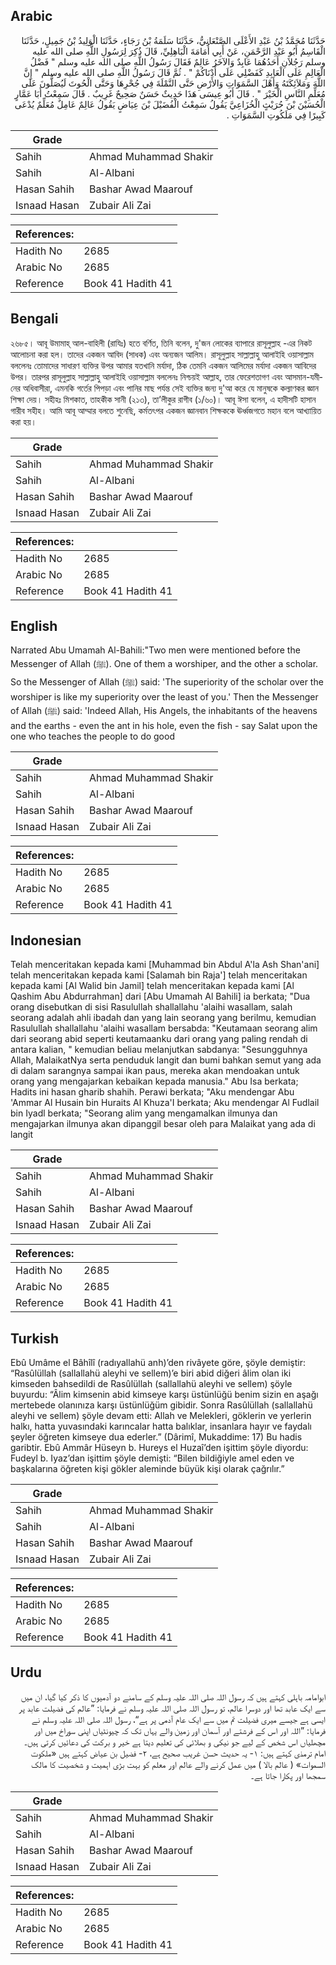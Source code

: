 ## Arabic


<div dir="rtl" lang="ar" style={{fontSize:'larger',backgroundColor:'#f8f9fa',padding:20}}>
حَدَّثَنَا مُحَمَّدُ بْنُ عَبْدِ الأَعْلَى الصَّنْعَانِيُّ، حَدَّثَنَا سَلَمَةُ بْنُ رَجَاءٍ، حَدَّثَنَا الْوَلِيدُ بْنُ جَمِيلٍ، حَدَّثَنَا الْقَاسِمُ أَبُو عَبْدِ الرَّحْمَنِ، عَنْ أَبِي أُمَامَةَ الْبَاهِلِيِّ، قَالَ ذُكِرَ لِرَسُولِ اللَّهِ صلى الله عليه وسلم رَجُلاَنِ أَحَدُهُمَا عَابِدٌ وَالآخَرُ عَالِمٌ فَقَالَ رَسُولُ اللَّهِ صلى الله عليه وسلم ‏"‏ فَضْلُ الْعَالِمِ عَلَى الْعَابِدِ كَفَضْلِي عَلَى أَدْنَاكُمْ ‏"‏ ‏.‏ ثُمَّ قَالَ رَسُولُ اللَّهِ صلى الله عليه وسلم ‏"‏ إِنَّ اللَّهَ وَمَلاَئِكَتَهُ وَأَهْلَ السَّمَوَاتِ وَالأَرْضِ حَتَّى النَّمْلَةَ فِي جُحْرِهَا وَحَتَّى الْحُوتَ لَيُصَلُّونَ عَلَى مُعَلِّمِ النَّاسِ الْخَيْرَ ‏"‏ ‏.‏ قَالَ أَبُو عِيسَى هَذَا حَدِيثٌ حَسَنٌ صَحِيحٌ غَرِيبٌ ‏.‏ قَالَ سَمِعْتُ أَبَا عَمَّارٍ الْحُسَيْنَ بْنَ حُرَيْثٍ الْخُزَاعِيَّ يَقُولُ سَمِعْتُ الْفُضَيْلَ بْنَ عِيَاضٍ يَقُولُ عَالِمٌ عَامِلٌ مُعَلِّمٌ يُدْعَى كَبِيرًا فِي مَلَكُوتِ السَّمَوَاتِ ‏.‏
</div>
<div style={{backgroundColor:'#f8f9fa',padding:20, marginBottom: 10}}><table> <thead> <tr> <th>Grade</th> <th></th> </tr> </thead> <tbody> <tr><td>Sahih</td><td>Ahmad Muhammad Shakir</td></tr><tr><td>Sahih</td><td>Al-Albani</td></tr><tr><td>Hasan Sahih</td><td>Bashar Awad Maarouf</td></tr><tr><td>Isnaad Hasan</td><td>Zubair Ali Zai</td></tr></tbody></table><table> <thead> <tr> <th>References:</th> <th></th> </tr> </thead> <tbody><tr><td>Hadith No</td><td>2685</td></tr><tr><td>Arabic No</td><td>2685</td></tr><tr><td>Reference</td><td>Book 41 Hadith 41</td></tr></tbody></table></div>

## Bengali


<div dir="ltr" lang="bn" style={{fontSize:'larger',backgroundColor:'#f8f9fa',padding:20}}>
২৬৮৫। আবূ উমামাহ্ আল-বাহিলী (রাযিঃ) হতে বর্ণিত, তিনি বলেন, দু'জন লোকের ব্যাপারে রাসূলুল্লাহ -এর নিকট আলোচনা করা হল। তাদের একজন আবিদ (সাধক) এবং অন্যজন আলিম। রাসূলুল্লাহ সাল্লাল্লাহু আলাইহি ওয়াসাল্লাম বললেনঃ তোমাদের সাধারণ ব্যক্তির উপর আমার যতখানি মর্যাদা, ঠিক তেমনি একজন আলিমের মর্যাদা একজন আবিদের উপর। তারপর রাসূলুল্লাহ সাল্লাল্লাহু আলাইহি ওয়াসাল্লাম বললেনঃ নিশ্চয়ই আল্লাহ, তার ফেরেশতাগণ এবং আসমান-যমীনের অধিবাসীরা, এমনকি গর্তের পিপড়া এবং পানির মাছ পর্যন্ত সেই ব্যক্তির জন্য দু'আ করে যে মানুষকে কল্যাণকর জ্ঞান শিক্ষা দেয়। সহীহঃ মিশকাত, তাহকীক সানী (২১৩), তা’লীকুর রাগীব (১/৬০)। আবূ ঈসা বলেন, এ হাদীসটি হাসান গারীব সহীহ। আমি আবূ আম্মার বলতে শুনেছি, কর্মতৎপর একজন জ্ঞানবান শিক্ষককে ঊর্ধ্বজগতে মহান বলে আখ্যায়িত করা হয়।
</div>
<div style={{backgroundColor:'#f8f9fa',padding:20, marginBottom: 10}}><table> <thead> <tr> <th>Grade</th> <th></th> </tr> </thead> <tbody> <tr><td>Sahih</td><td>Ahmad Muhammad Shakir</td></tr><tr><td>Sahih</td><td>Al-Albani</td></tr><tr><td>Hasan Sahih</td><td>Bashar Awad Maarouf</td></tr><tr><td>Isnaad Hasan</td><td>Zubair Ali Zai</td></tr></tbody></table><table> <thead> <tr> <th>References:</th> <th></th> </tr> </thead> <tbody><tr><td>Hadith No</td><td>2685</td></tr><tr><td>Arabic No</td><td>2685</td></tr><tr><td>Reference</td><td>Book 41 Hadith 41</td></tr></tbody></table></div>

## English


<div dir="ltr" lang="en" style={{fontSize:'larger',backgroundColor:'#f8f9fa',padding:20}}>
Narrated Abu Umamah Al-Bahili:"Two men were mentioned before the Messenger of Allah (ﷺ). One of them a worshiper, and the other a scholar. So the Messenger of Allah (ﷺ) said: 'The superiority of the scholar over the worshiper is like my superiority over the least of you.' Then the Messenger of Allah (ﷺ) said: 'Indeed Allah, His Angels, the inhabitants of the heavens and the earths - even the ant in his hole, even the fish - say Salat upon the one who teaches the people to do good
</div>
<div style={{backgroundColor:'#f8f9fa',padding:20, marginBottom: 10}}><table> <thead> <tr> <th>Grade</th> <th></th> </tr> </thead> <tbody> <tr><td>Sahih</td><td>Ahmad Muhammad Shakir</td></tr><tr><td>Sahih</td><td>Al-Albani</td></tr><tr><td>Hasan Sahih</td><td>Bashar Awad Maarouf</td></tr><tr><td>Isnaad Hasan</td><td>Zubair Ali Zai</td></tr></tbody></table><table> <thead> <tr> <th>References:</th> <th></th> </tr> </thead> <tbody><tr><td>Hadith No</td><td>2685</td></tr><tr><td>Arabic No</td><td>2685</td></tr><tr><td>Reference</td><td>Book 41 Hadith 41</td></tr></tbody></table></div>

## Indonesian


<div dir="ltr" lang="id" style={{fontSize:'larger',backgroundColor:'#f8f9fa',padding:20}}>
Telah menceritakan kepada kami [Muhammad bin Abdul A'la Ash Shan'ani] telah menceritakan kepada kami [Salamah bin Raja'] telah menceritakan kepada kami [Al Walid bin Jamil] telah menceritakan kepada kami [Al Qashim Abu Abdurrahman] dari [Abu Umamah Al Bahili] ia berkata; "Dua orang disebutkan di sisi Rasulullah shallallahu 'alaihi wasallam, salah seorang adalah ahli ibadah dan yang lain seorang yang berilmu, kemudian Rasulullah shallallahu 'alaihi wasallam bersabda: "Keutamaan seorang alim dari seorang abid seperti keutamaanku dari orang yang paling rendah di antara kalian, " kemudian beliau melanjutkan sabdanya: "Sesungguhnya Allah, MalaikatNya serta penduduk langit dan bumi bahkan semut yang ada di dalam sarangnya sampai ikan paus, mereka akan mendoakan untuk orang yang mengajarkan kebaikan kepada manusia." Abu Isa berkata; Hadits ini hasan gharib shahih. Perawi berkata; "Aku mendengar Abu 'Ammar Al Husain bin Huraits Al Khuza'I berkata; Aku mendengar Al Fudlail bin Iyadl berkata; "Seorang alim yang mengamalkan ilmunya dan mengajarkan ilmunya akan dipanggil besar oleh para Malaikat yang ada di langit
</div>
<div style={{backgroundColor:'#f8f9fa',padding:20, marginBottom: 10}}><table> <thead> <tr> <th>Grade</th> <th></th> </tr> </thead> <tbody> <tr><td>Sahih</td><td>Ahmad Muhammad Shakir</td></tr><tr><td>Sahih</td><td>Al-Albani</td></tr><tr><td>Hasan Sahih</td><td>Bashar Awad Maarouf</td></tr><tr><td>Isnaad Hasan</td><td>Zubair Ali Zai</td></tr></tbody></table><table> <thead> <tr> <th>References:</th> <th></th> </tr> </thead> <tbody><tr><td>Hadith No</td><td>2685</td></tr><tr><td>Arabic No</td><td>2685</td></tr><tr><td>Reference</td><td>Book 41 Hadith 41</td></tr></tbody></table></div>

## Turkish


<div dir="ltr" lang="tr" style={{fontSize:'larger',backgroundColor:'#f8f9fa',padding:20}}>
Ebû Umâme el Bâhîlî (radıyallahü anh)’den rivâyete göre, şöyle demiştir: “Rasûlüllah (sallallahü aleyhi ve sellem)’e biri abid diğeri âlim olan iki kimseden bahsedildi de Rasûlüllah (sallallahü aleyhi ve sellem) şöyle buyurdu: “Âlim kimsenin abid kimseye karşı üstünlüğü benim sizin en aşağı mertebede olanınıza karşı üstünlüğüm gibidir. Sonra Rasûlüllah (sallallahü aleyhi ve sellem) şöyle devam etti: Allah ve Melekleri, göklerin ve yerlerin halkı, hatta yuvasındaki karıncalar hatta balıklar, insanlara hayır ve faydalı şeyler öğreten kimseye dua ederler.” (Dârimî, Mukaddime: 17) Bu hadis garibtir. Ebû Ammâr Hüseyn b. Hureys el Huzaî’den işittim şöyle diyordu: Fudeyl b. Iyaz’dan işittim şöyle demişti: “Bilen bildiğiyle amel eden ve başkalarına öğreten kişi gökler aleminde büyük kişi olarak çağrılır.”
</div>
<div style={{backgroundColor:'#f8f9fa',padding:20, marginBottom: 10}}><table> <thead> <tr> <th>Grade</th> <th></th> </tr> </thead> <tbody> <tr><td>Sahih</td><td>Ahmad Muhammad Shakir</td></tr><tr><td>Sahih</td><td>Al-Albani</td></tr><tr><td>Hasan Sahih</td><td>Bashar Awad Maarouf</td></tr><tr><td>Isnaad Hasan</td><td>Zubair Ali Zai</td></tr></tbody></table><table> <thead> <tr> <th>References:</th> <th></th> </tr> </thead> <tbody><tr><td>Hadith No</td><td>2685</td></tr><tr><td>Arabic No</td><td>2685</td></tr><tr><td>Reference</td><td>Book 41 Hadith 41</td></tr></tbody></table></div>

## Urdu


<div dir="rtl" lang="ur" style={{fontSize:'larger',backgroundColor:'#f8f9fa',padding:20}}>
ابوامامہ باہلی کہتے ہیں کہ رسول اللہ صلی اللہ علیہ وسلم کے سامنے دو آدمیوں کا ذکر کیا گیا، ان میں سے ایک عابد تھا اور دوسرا عالم، تو رسول اللہ صلی اللہ علیہ وسلم نے فرمایا: ”عالم کی فضیلت عابد پر ایسی ہے جیسے میری فضیلت تم میں سے ایک عام آدمی پر ہے“، رسول اللہ صلی اللہ علیہ وسلم نے فرمایا: ”اللہ اور اس کے فرشتے اور آسمان اور زمین والے یہاں تک کہ چیونٹیاں اپنی سوراخ میں اور مچھلیاں اس شخص کے لیے جو نیکی و بھلائی کی تعلیم دیتا ہے خیر و برکت کی دعائیں کرتی ہیں۔ امام ترمذی کہتے ہیں: ۱- یہ حدیث حسن غریب صحیح ہے، ۲- فضیل بن عیاض کہتے ہیں «ملكوت السموات» ( عالم بالا ) میں عمل کرنے والے عالم اور معلم کو بہت بڑی اہمیت و شخصیت کا مالک سمجھا اور پکارا جاتا ہے۔
</div>
<div style={{backgroundColor:'#f8f9fa',padding:20, marginBottom: 10}}><table> <thead> <tr> <th>Grade</th> <th></th> </tr> </thead> <tbody> <tr><td>Sahih</td><td>Ahmad Muhammad Shakir</td></tr><tr><td>Sahih</td><td>Al-Albani</td></tr><tr><td>Hasan Sahih</td><td>Bashar Awad Maarouf</td></tr><tr><td>Isnaad Hasan</td><td>Zubair Ali Zai</td></tr></tbody></table><table> <thead> <tr> <th>References:</th> <th></th> </tr> </thead> <tbody><tr><td>Hadith No</td><td>2685</td></tr><tr><td>Arabic No</td><td>2685</td></tr><tr><td>Reference</td><td>Book 41 Hadith 41</td></tr></tbody></table></div>